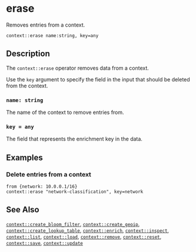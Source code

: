 # erase

Removes entries from a context.

```tql
context::erase name:string, key=any
```

## Description

The `context::erase` operator removes data from a context.

Use the `key` argument to specify the field in the input that should be
deleted from the context.

### `name: string`

The name of the context to remove entries from.

### `key = any`

The field that represents the enrichment key in the data.

## Examples

### Delete entries from a context

```
from {network: 10.0.0.1/16}
context::erase "network-classification", key=network
```

## See Also

[`context::create_bloom_filter`](create_bloom_filter.md),
[`context::create_geoip`](create_geoip.md),
[`context::create_lookup_table`](create_lookup_table.md),
[`context::enrich`](enrich.md),
[`context::inspect`](inspect.md),
[`context::list`](list.md),
[`context::load`](load.md),
[`context::remove`](remove.md),
[`context::reset`](reset.md),
[`context::save`](save.md),
[`context::update`](update.md)
